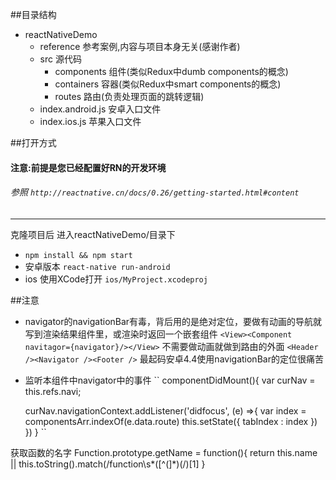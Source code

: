 ##目录结构
* reactNativeDemo
  * reference  参考案例,内容与项目本身无关(感谢作者)
  * src 源代码
    * components 组件(类似Redux中dumb components的概念)
    * containers 容器(类似Redux中smart components的概念)
    * routes 路由(负责处理页面的跳转逻辑)
  * index.android.js 安卓入口文件
  * index.ios.js 苹果入口文件


##打开方式
#### 注意:前提是您已经配置好RN的开发环境
###### 参照  `http://reactnative.cn/docs/0.26/getting-started.html#content`
----

克隆项目后 进入reactNativeDemo/目录下

* `npm install && npm start`
* 安卓版本 `react-native run-android`
* ios 使用XCode打开  `ios/MyProject.xcodeproj`

##注意
 * navigator的navigationBar有毒，背后用的是绝对定位，要做有动画的导航就写到渲染结果组件里，或渲染时返回一个嵌套组件 ``<View><Component navitagor={navigator}/></View>``  不需要做动画就做到路由的外面 ``<Header /><Navigator /><Footer />`` 最起码安卓4.4使用navigationBar的定位很痛苦

 * 监听本组件中navigator中的事件
``
 componentDidMount(){
     var curNav = this.refs.navi;

     curNav.navigationContext.addListener('didfocus', (e) =>{
         var index = componentsArr.indexOf(e.data.route)
         this.setState({
             tabIndex : index
         })
     })
 }
 ``


获取函数的名字 Function.prototype.getName = function(){
    return this.name || this.toString().match(/function\s*([^(]*)\(/)[1]
}
